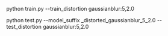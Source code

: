 python train.py --train_distortion gaussianblur:5,2.0


python test.py --model_suffix _distorted_gaussianblur_5_2.0 --test_distortion gaussianblur:5,2.0

